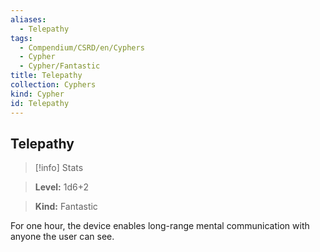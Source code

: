 ```yaml
---
aliases:
  - Telepathy
tags:
  - Compendium/CSRD/en/Cyphers
  - Cypher
  - Cypher/Fantastic
title: Telepathy
collection: Cyphers
kind: Cypher
id: Telepathy
---
```

## Telepathy    
>[!info] Stats    
> **Level:** 1d6+2    
> **Kind:** Fantastic  
    
For one hour, the device enables long-range mental communication with anyone the user can see.
